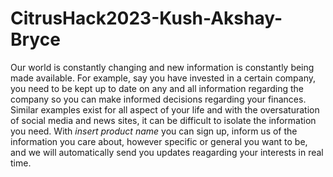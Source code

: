 # CitrusHack2023-Kush-Akshay-Bryce

Our world is constantly changing and new information is constantly being made available. For example, say you have invested in a certain company, you need to be kept up to date on any and all information regarding the company so you can make informed decisions regarding your finances. Similar examples exist for all aspect of your life and with the oversaturation of social media and news sites, it can be difficult to isolate the information you need. With *insert product name* you can sign up, inform us of the information you care about, however specific or general you want to be, and we will automatically send you updates reagarding your interests in real time.